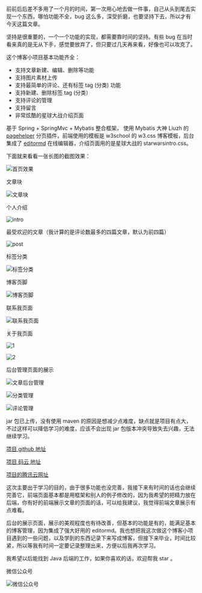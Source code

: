 前前后后差不多用了一个月的时间，第一次用心地去做一件事，自己从头到尾去实现一个东西，哪怕功能不全，bug 这么多，深受折磨，也要坚持下去，所以才有今天这篇文章。

坚持是很重要的，一个一个功能的实现，都需要靠时间的坚持。有些 bug 在当时看来真的是无从下手，感觉要放弃了，但只要过几天再来看，好像也可以攻克了。

这个博客小项目基本功能齐全：
- 支持文章新建、编辑、删除等功能
- 支持图片素材上传
- 支持最简单的评论、还有标签 tag (分类) 功能
- 支持新建、删除标签 tag (分类）
- 支持评论的管理
- 支持留言
- 非常炫酷的星球大战介绍页面

基于 Spring + SpringMvc + Mybatis 整合框架， 使用 Mybatis 大神 Liuzh 的 [pagehelper](https://github.com/pagehelper/Mybatis-PageHelper) 分页插件，前端使用的模板是 w3school 的 w3.css 博客模板，后台集成了 [editormd](https://github.com/pandao/editor.md)  在线编辑器，介绍页面用的是星球大战的 starwarsintro.css。 

下面就来看看一张长图的截图效果：

![首页效果](https://static.oschina.net/uploads/img/201801/07134741_lWWt.jpg "在这里输入图片标题")

文章块

![文章块](https://static.oschina.net/uploads/img/201801/07135330_vWbl.png "在这里输入图片标题")

个人介绍

![intro](https://static.oschina.net/uploads/img/201801/07135506_QE5D.png "在这里输入图片标题")

最受欢迎的文章（我计算的是评论数最多的四篇文章，默认为前四篇）

![post](https://static.oschina.net/uploads/img/201801/07135657_0zYM.png "在这里输入图片标题")

标签分类

![标签分类](https://static.oschina.net/uploads/img/201801/07135907_RFPV.png "在这里输入图片标题")

博客页脚

![博客页脚](https://static.oschina.net/uploads/img/201801/07140023_dfzq.png "在这里输入图片标题")

联系我页面

![联系我页面](https://static.oschina.net/uploads/img/201801/07140158_PRDF.png "在这里输入图片标题")

关于我页面

![1](https://static.oschina.net/uploads/img/201801/07141529_aoN2.png "在这里输入图片标题")

![2](https://static.oschina.net/uploads/img/201801/07141558_0CSt.png "在这里输入图片标题")

后台管理页面的展示

![文章后台管理](https://static.oschina.net/uploads/img/201801/07160228_k641.png "在这里输入图片标题")

![分类管理](https://static.oschina.net/uploads/img/201801/07160312_NlKb.png "在这里输入图片标题")

![评论管理](https://static.oschina.net/uploads/img/201801/07160407_LdpF.png "在这里输入图片标题")

jar 包已上传，没有使用 maven 的原因是想减少点难度，缺点就是项目有点大，不过这样可以降低学习的难度，应该不会出现 jar 包版本冲突导致失去兴趣，无法继续学习。

[项目 github 地址
](https://github.com/oldbiwang/SSMBlogv2.git)

[项目 码云 地址](https://gitee.com/oldbiwang/SSMBlogv2.git)

[项目的腾讯云网址](http://www.oldbiwang.cn)

这次主要出于学习的目的，由于很多功能也没完善，我接下来有时间的话也会继续完善它，前端页面基本都是用框架和别人的例子修改的，因为我希望的把精力放在后端，你有好的前端展示文章的页面的话，可以给我建议，我觉得前端文章展示有点难看。

后台的展示页面，展示的美观程度也有待改善，但基本的功能是有的，能满足基本的博客管理，因为集成了强大好用的 editormd。我也想把我这次做这个博客小项目遇到的一些问题，以及学到的东西记录下来写成博客，但接下来毕业，时间比较紧，所以等我有时间一定要记录整理出来，方便以后我再次学习。

我希望以后能找到 Java 后端的工作，如果你喜欢的话，欢迎帮我 star 。

微信公众号

![微信公众号](https://static.oschina.net/uploads/img/201801/08103055_p79u.jpg "在这里输入图片标题")
